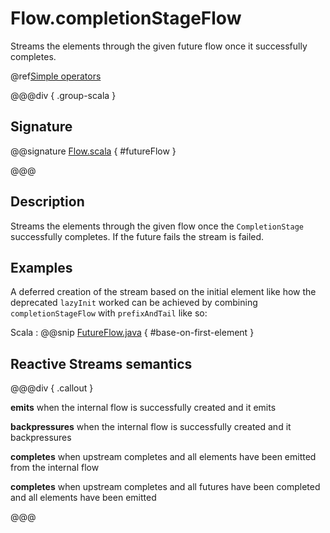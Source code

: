 # Flow.completionStageFlow

Streams the elements through the given future flow once it successfully completes.

@ref[Simple operators](../index.md#simple-operators)

@@@div { .group-scala }

## Signature

@@signature [Flow.scala](/akka-stream/src/main/scala/akka/stream/scaladsl/Flow.scala) { #futureFlow }

@@@

## Description

Streams the elements through the given flow once the `CompletionStage` successfully completes. 
If the future fails the stream is failed.

## Examples

A deferred creation of the stream based on the initial element like how the deprecated `lazyInit` worked can be achieved by combining `completionStageFlow`
with `prefixAndTail` like so:

Scala
:   @@snip [FutureFlow.java](/akka-docs/src/test/java/jdocs/stream/operators/flow/FutureFlow.java) { #base-on-first-element }


## Reactive Streams semantics

@@@div { .callout }

**emits** when the internal flow is successfully created and it emits

**backpressures** when the internal flow is successfully created and it backpressures

**completes** when upstream completes and all elements have been emitted from the internal flow

**completes** when upstream completes and all futures have been completed and all elements have been emitted

@@@

